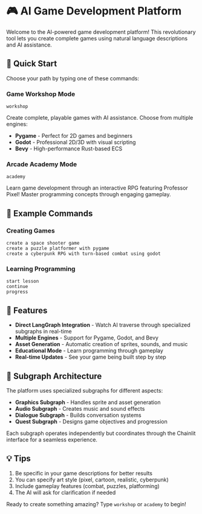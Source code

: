 # 🎮 AI Game Development Platform

Welcome to the AI-powered game development platform! This revolutionary tool lets you create complete games using natural language descriptions and AI assistance.

## 🚀 Quick Start

Choose your path by typing one of these commands:

### Game Workshop Mode
```
workshop
```
Create complete, playable games with AI assistance. Choose from multiple engines:
- **Pygame** - Perfect for 2D games and beginners
- **Godot** - Professional 2D/3D with visual scripting  
- **Bevy** - High-performance Rust-based ECS

### Arcade Academy Mode
```
academy
```
Learn game development through an interactive RPG featuring Professor Pixel! Master programming concepts through engaging gameplay.

## 🎯 Example Commands

### Creating Games
```
create a space shooter game
create a puzzle platformer with pygame
create a cyberpunk RPG with turn-based combat using godot
```

### Learning Programming
```
start lesson
continue
progress
```

## 🌟 Features

- **Direct LangGraph Integration** - Watch AI traverse through specialized subgraphs in real-time
- **Multiple Engines** - Support for Pygame, Godot, and Bevy
- **Asset Generation** - Automatic creation of sprites, sounds, and music
- **Educational Mode** - Learn programming through gameplay
- **Real-time Updates** - See your game being built step by step

## 🎨 Subgraph Architecture

The platform uses specialized subgraphs for different aspects:
- **Graphics Subgraph** - Handles sprite and asset generation
- **Audio Subgraph** - Creates music and sound effects
- **Dialogue Subgraph** - Builds conversation systems
- **Quest Subgraph** - Designs game objectives and progression

Each subgraph operates independently but coordinates through the Chainlit interface for a seamless experience.

## 💡 Tips

1. Be specific in your game descriptions for better results
2. You can specify art style (pixel, cartoon, realistic, cyberpunk)
3. Include gameplay features (combat, puzzles, platforming)
4. The AI will ask for clarification if needed

Ready to create something amazing? Type `workshop` or `academy` to begin!